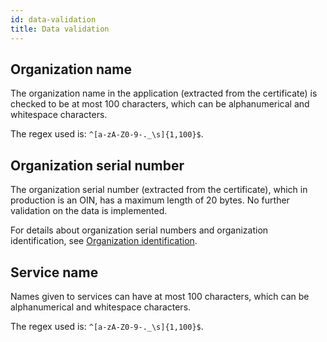```yaml
---
id: data-validation
title: Data validation
---
```


## Organization name

The organization name in the application (extracted from the certificate) is checked to be at most 100 characters, which can be alphanumerical and whitespace characters.

The regex used is: `^[a-zA-Z0-9-._\s]{1,100}$`.

## Organization serial number

The organization serial number (extracted from the certificate), which in production is an OIN, has a maximum length of 20 bytes. No further validation on the data is implemented.

For details about organization serial numbers and organization identification, see [Organization identification](./organization-identification).

## Service name

Names given to services can have at most 100 characters, which can be alphanumerical and whitespace characters.

The regex used is: `^[a-zA-Z0-9-._\s]{1,100}$`.
